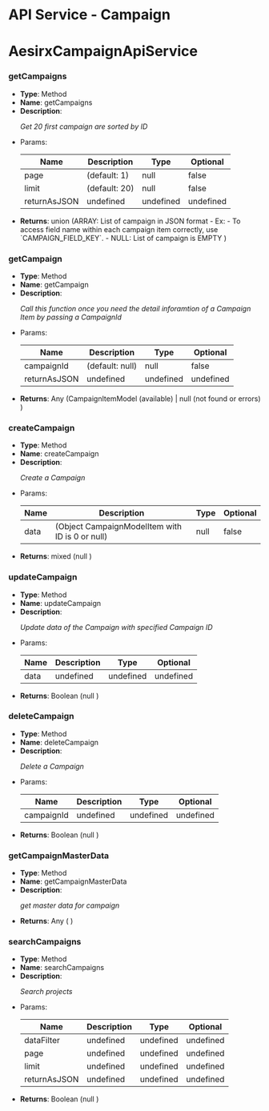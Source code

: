 <h1>API Service - Campaign</h1><h1>AesirxCampaignApiService</h1><h3>getCampaigns</h3><ul><li><b>Type</b>: Method </li><li><b>Name</b>: getCampaigns</li><li><b>Description</b>: <p><i>Get 20 first campaign are sorted by ID
</i></p></li><li><b></b>Params</b>: </li><table><thead><th>Name</th><th>Description</th><th>Type</th><th>Optional</th></thead><tbody><tr><td>page</td><td>(default: 1)</td><td>null</td><td>false</td></tr><tr><td>limit</td><td>(default: 20)</td><td>null</td><td>false</td></tr><tr><td>returnAsJSON</td><td>undefined</td><td>undefined</td><td>undefined</td></tr></tbody></table><li><b>Returns</b>: union (ARRAY: List of campaign in JSON format
    - Ex:
    - To access field name within each campaign item correctly, use `CAMPAIGN_FIELD_KEY`.
- NULL: List of campaign is EMPTY )</li></ul><h3>getCampaign</h3><ul><li><b>Type</b>: Method </li><li><b>Name</b>: getCampaign</li><li><b>Description</b>: <p><i>Call this function once you need the detail inforamtion of a Campaign Item by passing a CampaignId
</i></p></li><li><b></b>Params</b>: </li><table><thead><th>Name</th><th>Description</th><th>Type</th><th>Optional</th></thead><tbody><tr><td>campaignId</td><td>(default: null)</td><td>null</td><td>false</td></tr><tr><td>returnAsJSON</td><td>undefined</td><td>undefined</td><td>undefined</td></tr></tbody></table><li><b>Returns</b>: Any (CampaignItemModel (available) | null (not found or errors) )</li></ul><h3>createCampaign</h3><ul><li><b>Type</b>: Method </li><li><b>Name</b>: createCampaign</li><li><b>Description</b>: <p><i>Create a Campaign
</i></p></li><li><b></b>Params</b>: </li><table><thead><th>Name</th><th>Description</th><th>Type</th><th>Optional</th></thead><tbody><tr><td>data</td><td>(Object CampaignModelItem with ID is 0 or null)</td><td>null</td><td>false</td></tr></tbody></table><li><b>Returns</b>: mixed (null )</li></ul><h3>updateCampaign</h3><ul><li><b>Type</b>: Method </li><li><b>Name</b>: updateCampaign</li><li><b>Description</b>: <p><i>Update data of the Campaign with specified Campaign ID
</i></p></li><li><b></b>Params</b>: </li><table><thead><th>Name</th><th>Description</th><th>Type</th><th>Optional</th></thead><tbody><tr><td>data</td><td>undefined</td><td>undefined</td><td>undefined</td></tr></tbody></table><li><b>Returns</b>: Boolean (null )</li></ul><h3>deleteCampaign</h3><ul><li><b>Type</b>: Method </li><li><b>Name</b>: deleteCampaign</li><li><b>Description</b>: <p><i>Delete a Campaign
</i></p></li><li><b></b>Params</b>: </li><table><thead><th>Name</th><th>Description</th><th>Type</th><th>Optional</th></thead><tbody><tr><td>campaignId</td><td>undefined</td><td>undefined</td><td>undefined</td></tr></tbody></table><li><b>Returns</b>: Boolean (null )</li></ul><h3>getCampaignMasterData</h3><ul><li><b>Type</b>: Method </li><li><b>Name</b>: getCampaignMasterData</li><li><b>Description</b>: <p><i>get master data for campaign</i></p></li><li><b>Returns</b>: Any ( )</li></ul><h3>searchCampaigns</h3><ul><li><b>Type</b>: Method </li><li><b>Name</b>: searchCampaigns</li><li><b>Description</b>: <p><i>Search projects
</i></p></li><li><b></b>Params</b>: </li><table><thead><th>Name</th><th>Description</th><th>Type</th><th>Optional</th></thead><tbody><tr><td>dataFilter</td><td>undefined</td><td>undefined</td><td>undefined</td></tr><tr><td>page</td><td>undefined</td><td>undefined</td><td>undefined</td></tr><tr><td>limit</td><td>undefined</td><td>undefined</td><td>undefined</td></tr><tr><td>returnAsJSON</td><td>undefined</td><td>undefined</td><td>undefined</td></tr></tbody></table><li><b>Returns</b>: Boolean (null )</li></ul>